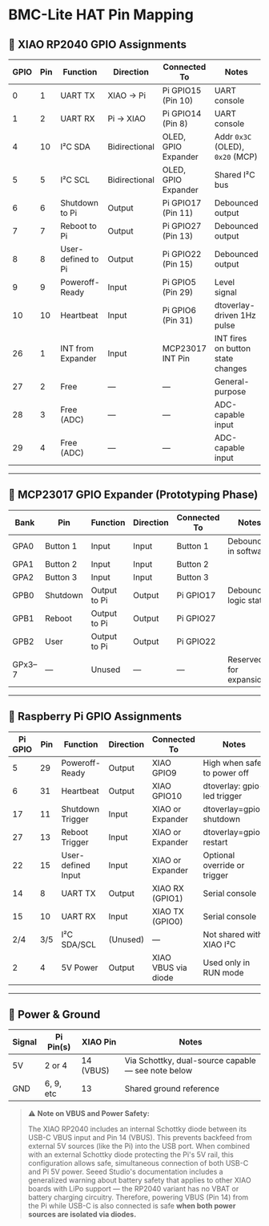# BMC-Lite HAT Pin Mapping

## 🔌 XIAO RP2040 GPIO Assignments

| GPIO | Pin | Function           | Direction     | Connected To         | Notes                              |
|------|-----|--------------------|---------------|----------------------|------------------------------------|
| 0    | 1   | UART TX            | XIAO → Pi     | Pi GPIO15 (Pin 10)   | UART console                       |
| 1    | 2   | UART RX            | Pi → XIAO     | Pi GPIO14 (Pin 8)    | UART console                       |
| 4    | 10  | I²C SDA            | Bidirectional | OLED, GPIO Expander  | Addr `0x3C` (OLED), `0x20` (MCP)   |
| 5    | 5   | I²C SCL            | Bidirectional | OLED, GPIO Expander  | Shared I²C bus                     |
| 6    | 6   | Shutdown to Pi     | Output        | Pi GPIO17 (Pin 11)   | Debounced output                   |
| 7    | 7   | Reboot to Pi       | Output        | Pi GPIO27 (Pin 13)   | Debounced output                   |
| 8    | 8   | User-defined to Pi | Output        | Pi GPIO22 (Pin 15)   | Debounced output                   |
| 9    | 9   | Poweroff-Ready     | Input         | Pi GPIO5 (Pin 29)    | Level signal                       |
| 10   | 10  | Heartbeat          | Input         | Pi GPIO6 (Pin 31)    | dtoverlay-driven 1Hz pulse         |
| 26   | 1   | INT from Expander  | Input         | MCP23017 INT Pin     | INT fires on button state changes  |
| 27   | 2   | Free               | —             | —                    | General-purpose                    |
| 28   | 3   | Free (ADC)         | —             | —                    | ADC-capable input                  |
| 29   | 4   | Free (ADC)         | —             | —                    | ADC-capable input                  |

---

## 🔌 MCP23017 GPIO Expander (Prototyping Phase)

| Bank  | Pin      | Function             | Direction | Connected To | Notes                  |
|-------|----------|----------------------|-----------|---------------|------------------------|
| GPA0  | Button 1 | Input                | Input     | Button 1      | Debounced in software  |
| GPA1  | Button 2 | Input                | Input     | Button 2      |                        |
| GPA2  | Button 3 | Input                | Input     | Button 3      |                        |
| GPB0  | Shutdown | Output to Pi        | Output    | Pi GPIO17     | Debounced logic state  |
| GPB1  | Reboot   | Output to Pi        | Output    | Pi GPIO27     |                        |
| GPB2  | User     | Output to Pi        | Output    | Pi GPIO22     |                        |
| GPx3–7| —        | Unused               | —         | —             | Reserved for expansion |

---

## 🔌 Raspberry Pi GPIO Assignments

| Pi GPIO | Pin | Function           | Direction   | Connected To     | Notes                           |
|---------|-----|--------------------|-------------|------------------|---------------------------------|
| 5       | 29  | Poweroff-Ready     | Output      | XIAO GPIO9       | High when safe to power off     |
| 6       | 31  | Heartbeat          | Output      | XIAO GPIO10      | dtoverlay: gpio-led trigger     |
| 17      | 11  | Shutdown Trigger   | Input       | XIAO or Expander | dtoverlay=gpio-shutdown         |
| 27      | 13  | Reboot Trigger     | Input       | XIAO or Expander | dtoverlay=gpio-restart          |
| 22      | 15  | User-defined Input | Input       | XIAO or Expander | Optional override or trigger    |
| 14      | 8   | UART TX            | Output      | XIAO RX (GPIO1)  | Serial console                  |
| 15      | 10  | UART RX            | Input       | XIAO TX (GPIO0)  | Serial console                  |
| 2/4     | 3/5 | I²C SDA/SCL        | (Unused)    | —                | Not shared with XIAO I²C        |
| 2       | 4   | 5V Power           | Output      | XIAO VBUS via diode | Used only in RUN mode      |

---

## 🔋 Power & Ground

| Signal | Pi Pin(s) | XIAO Pin | Notes                         |
|--------|-----------|----------|-------------------------------|
| 5V     | 2 or 4    | 14 (VBUS) | Via Schottky, dual-source capable — see note below |
| GND    | 6, 9, etc | 13       | Shared ground reference        |

> ⚠️ **Note on VBUS and Power Safety:**
>
> The XIAO RP2040 includes an internal Schottky diode between its USB-C VBUS input and Pin 14 (VBUS). This prevents backfeed from external 5V sources (like the Pi) into the USB port. When combined with an external Schottky diode protecting the Pi's 5V rail, this configuration allows safe, simultaneous connection of both USB-C and Pi 5V power. Seeed Studio's documentation includes a generalized warning about battery safety that applies to other XIAO boards with LiPo support — the RP2040 variant has no VBAT or battery charging circuitry. Therefore, powering VBUS (Pin 14) from the Pi while USB-C is also connected is safe **when both power sources are isolated via diodes.**

